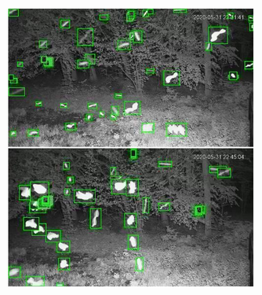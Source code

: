 ![20200531-221436-224441](in/20200531/20200531-221436-224441_0_.jpg)
![20200531-224446-231451](in/20200531/20200531-224446-231451_0_.jpg)
